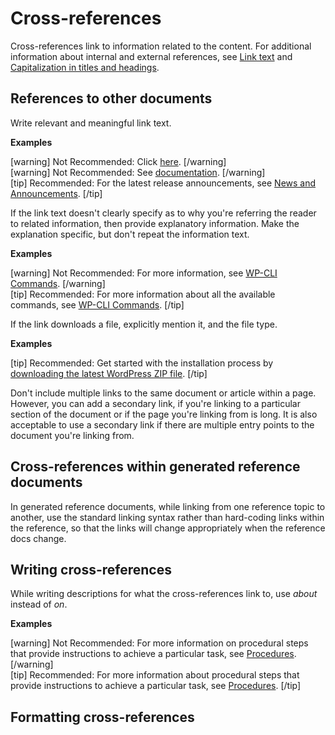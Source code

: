 # Cross-references

Cross-references link to information related to the content. For additional information about internal and external references, see [Link text]() and [Capitalization in titles and headings]().

## References to other documents

Write relevant and meaningful link text.

**Examples**  

[warning] Not Recommended: Click [here](https://wordpress.org/news/). [/warning]  
[warning] Not Recommended: See [documentation](https://wordpress.org/support/). [/warning]  
[tip] Recommended: For the latest release announcements, see [News and Announcements](https://wordpress.org/news/).  [/tip]  

If the link text doesn't clearly specify as to why you're referring the reader to related information, then provide explanatory information. Make the explanation specific, but don't repeat the information text.

**Examples**  

[warning] Not Recommended: For more information, see [WP-CLI Commands](https://developer.wordpress.org/cli/commands/). [/warning]  
[tip] Recommended: For more information about all the available commands, see [WP-CLI Commands](https://developer.wordpress.org/cli/commands/). [/tip]  

If the link downloads a file, explicitly mention it, and the file type.

**Examples**  

[tip] Recommended: Get started with the installation process by [downloading the latest WordPress ZIP file](https://wordpress.org/latest.zip). [/tip]  

Don't include multiple links to the same document or article within a page. However, you can add a secondary link, if you're linking to a particular section of the document or if the page you're linking from is long. It is also acceptable to use a secondary link if there are multiple entry points to the document you're linking from.

## Cross-references within generated reference documents

In generated reference documents, while linking from one reference topic to another, use the standard linking syntax rather than hard-coding links within the reference, so that the links will change appropriately when the reference docs change.

## Writing cross-references

While writing descriptions for what the cross-references link to, use *about* instead of *on*.

**Examples**  

[warning] Not Recommended: For more information on procedural steps that provide instructions to achieve a particular task, see [Procedures](). [/warning]  
[tip] Recommended: For more information about procedural steps that provide instructions to achieve a particular task, see [Procedures](). [/tip]  

## Formatting cross-references
